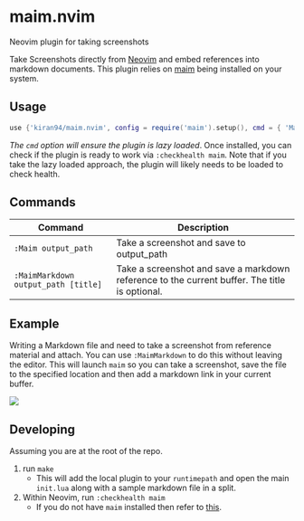 # maim.nvim 

Neovim plugin for taking screenshots 

Take Screenshots directly from [Neovim](https://github.com/neovim/neovim) and embed references into markdown documents. This plugin relies on [maim](https://github.com/naelstrof/maim) being installed on your system.

## Usage

```lua
use {'kiran94/maim.nvim', config = require('maim').setup(), cmd = { 'Maim', 'MaimMarkdown' } }
```

*The `cmd` option will ensure the plugin is lazy loaded*. Once installed, you can check if the plugin is ready to work via `:checkhealth maim`. Note that if you take the lazy loaded approach, the plugin will likely needs to be loaded to check health.

## Commands 

| Command                             | Description                                                                                  |
| --------                            | ------------                                                                                 |
| `:Maim output_path`                 | Take a screenshot and save to output_path                                                    |
| `:MaimMarkdown output_path [title]` | Take a screenshot and save a markdown reference to the current buffer. The title is optional.|

## Example 

Writing a Markdown file and need to take a screenshot from reference material and attach. You can use `:MaimMarkdown` to do this without leaving the editor. This will launch `maim` so you can take a screenshot, save the file to the specified location and then add a markdown link in your current buffer.

<img src="https://media.giphy.com/media/3XXUv33JRQNzSKWaPr/giphy.gif" />

## Developing 

Assuming you are at the root of the repo.

1. run `make`
    - This will add the local plugin to your `runtimepath` and open the main `init.lua` along with a sample markdown file in a split.
2. Within Neovim, run `:checkhealth maim`
    - If you do not have `maim` installed then refer to [this](https://github.com/naelstrof/maim#installation).

